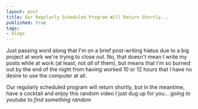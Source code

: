 ```yaml
---
layout: post
title: Our Regularly Scheduled Program Will Return Shortly...
published: true
tags:
- blogs
---
```

Just passing word along that I'm on a brief post-writing hiatus due to a big project at work we're trying to close out. No, that doesn't mean I write my posts while at work (at least, not _all_ of them), but means that I'm so burned out by the end of the night from having worked 10 or 12 hours that I have no desire to use the computer at all.

Our regularly scheduled program will return shortly, but in the meantime, have a cocktail and enjoy this random video I just dug up for you... _going to youtube to find something random_

